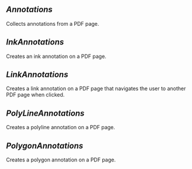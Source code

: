 ## ***Annotations***
Collects annotations from a PDF page.

## ***InkAnnotations***
Creates an ink annotation on a PDF page.

## ***LinkAnnotations***
Creates a link annotation on a PDF page that navigates the user to another PDF page when clicked.

## ***PolyLineAnnotations***
Creates a polyline annotation on a PDF page.

## ***PolygonAnnotations***
Creates a polygon annotation on a PDF page.

